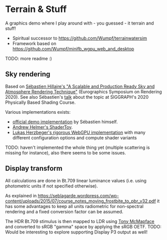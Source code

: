 Terrain & Stuff
========================================================
A graphics demo where I play around with - you guessed - it terrain and stuff!

* Spiritual successor to https://github.com/Wumpf/terrainwatersim
* Framework based on https://github.com/Wumpf/minifb_wgpu_web_and_desktop

TODO: more readme :)

Sky rendering
-----------------

Based on [Sébastien Hillaire's "A Scalable and Production Ready
Sky and Atmosphere Rendering Technique"](https://sebh.github.io/publications/egsr2020.pdf) (Eurographics Symposium on Rendering 2020).
See also Sébastien's [talk](https://www.youtube.com/watch?v=SW30QX1wxTY) about the topic at SIGGRAPH's 2020 Physically Based Shading Course.

Various implementations exists:
* [official demo implementation](https://github.com/sebh/UnrealEngineSkyAtmosphere) by Sébastien himself.
* [Andrew Helmer's ShaderToy](https://www.shadertoy.com/view/slSXRW).
* [Lukas Herzbeger's rigorous WebGPU implementation](https://github.com/JolifantoBambla/webgpu-sky-atmosphere) with many different configuration options and compute shader variants

TODO: haven't implemented the whole thing yet (multiple scattering is missing for instance), also there seems to be some issues.


Display transform
-----------------

All calculations are done in Bt.709 linear luminance values (i.e. using photometric units if not specified otherwise).

As explained in https://seblagarde.wordpress.com/wp-content/uploads/2015/07/course_notes_moving_frostbite_to_pbr_v32.pdf
it has some advantages to keep all units radiometric for non-spectral rendering and a fixed conversion factor can be assumed.

The HDR Bt.709 stimulus is then mapped to LDR using [Tony McMapface](https://github.com/h3r2tic/tony-mc-mapface)
and converted to sRGB "gamma" space by applying the sRGB OETF.
TODO: Would be interesting to explore supporting Display P3 output as well!
